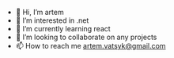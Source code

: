 - 👋 Hi, I’m artem
- 👀 I’m interested in .net  
- 🌱 I’m currently learning react
- 💞️ I’m looking to collaborate on any projects
- 📫 How to reach me artem.vatsyk@gmail.com

<!---
avv-artem/avv-artem is a ✨ special ✨ repository because its `README.md` (this file) appears on your GitHub profile.
You can click the Preview link to take a look at your changes.
--->
